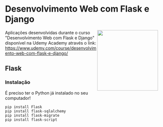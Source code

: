 # Desenvolvimento Web com Flask e Django 

<img align="right" width="200" height="200" src="https://github.com/aliciamarianne1507/backup/blob/main/1zj1LJE.jpg">

Aplicações desenvolvidas durante o curso "Desenvolvimento Web com Flask e Django" disponível na Udemy Academy através o link: https://www.udemy.com/course/desenvolvimento-web-com-flask-e-django/


## Flask 

### Instalação 

É preciso ter o Python já instalado no seu computador! 

```
pip install Flask
pip install flask-sqlalchemy
pip install flask-migrate
pip install flask-script

```





